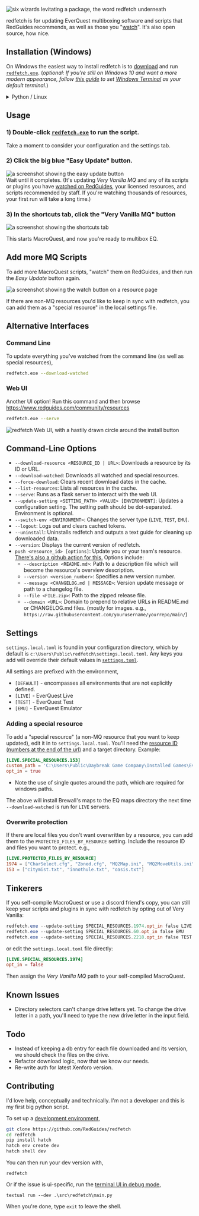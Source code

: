 ![six wizards levitating a package, the word redfetch underneath](https://www.redguides.com/images/redfetchlogo.png)

redfetch is for updating EverQuest multiboxing software and scripts that RedGuides recommends, as well as those you "[watch](https://www.redguides.com/community/watched/resources)". It's also open source, how nice.

## Installation (Windows)

On Windows the easiest way to install redfetch is to [download](https://www.redguides.com/community/resources/redfetch.3177/download) and run [`redfetch.exe`](https://www.redguides.com/community/resources/redfetch.3177/download). (*optional: If you're still on Windows 10 and want a more modern appearance, follow [this guide](https://www.redguides.com/community/threads/redfetch.92998/post-634938) to set [Windows Terminal](https://www.redguides.com/community/threads/redfetch.92998/post-634938) as your default terminal.*)

<details>
<summary>Python / Linux</summary>

If you have a recent version of Python, you can install redfetch with pip,

```bash
pip install redfetch
```

</details>

## Usage


### 1) Double-click [`redfetch.exe`](https://www.redguides.com/community/resources/redfetch.3177/download) to run the script. 
Take a moment to consider your configuration and the settings tab.

### 2) Click the big blue "Easy Update" button. 
![a screenshot showing the easy update button](https://www.redguides.com/images/redfetchupdate.png)  
Wait until it completes. (It's updating *Very Vanilla MQ* and any of its scripts or plugins you have [watched on RedGuides](https://www.redguides.com/community/watched/resources), your licensed resources, and scripts recommended by staff. If you're watching thousands of resources, your first run will take a long time.)

### 3) In the shortcuts tab, click the "Very Vanilla MQ" button
![a screenshot showing the shortcuts tab](https://www.redguides.com/images/redfetchrunmq.png)

This starts MacroQuest, and now you're ready to multibox EQ.


## Add more MQ Scripts
To add more MacroQuest scripts, "watch" them on RedGuides, and then run the *Easy Update* button again.

![a screenshot showing the watch button on a resource page](https://www.redguides.com/images/watch.png)

If there are non-MQ resources you'd like to keep in sync with redfetch, you can add them as a "special resource" in the local settings file.

## Alternative Interfaces

### Command Line

To update everything you've watched from the command line (as well as special resources),

```bash
redfetch.exe --download-watched
```

### Web UI
Another UI option! Run this command and then browse https://www.redguides.com/community/resources
```bash
redfetch.exe --serve
```

![redfetch Web UI, with a hastily drawn circle around the install button](https://www.redguides.com/images/webui.png)

## Command-Line Options

- `--download-resource <RESOURCE_ID | URL>`: Downloads a resource by its ID or URL.
- `--download-watched`: Downloads all watched and special resources.
- `--force-download`: Clears recent download dates in the cache.
- `--list-resources`: Lists all resources in the cache.
- `--serve`: Runs as a flask server to interact with the web UI.
- `--update-setting <SETTING_PATH> <VALUE> [ENVIRONMENT]`: Updates a configuration setting. The setting path should be dot-separated. Environment is optional.
- `--switch-env <ENVIRONMENT>`: Changes the server type (`LIVE`, `TEST`, `EMU`).
- `--logout`: Logs out and clears cached tokens.
- `--uninstall`: Uninstalls redfetch and outputs a text guide for cleaning up downloaded data.
- `--version`: Displays the current version of redfetch.
- `push <resource_id> [options]`: Update you or your team's resource. [There's also a github action for this.](https://github.com/marketplace/actions/redguides-publish) Options include:
  - `--description <README.md>`: Path to a description file which will become the resource's overview description.
  - `--version <version_number>`: Specifies a new version number.
  - `--message <CHANGELOG.md | MESSAGE>`: Version update message or path to a changelog file.
  - `--file <FILE.zip>`: Path to the zipped release file.
  - `--domain <URL>`: Domain to prepend to relative URLs in README.md or CHANGELOG.md files. (mostly for images. e.g., `https://raw.githubusercontent.com/yourusername/yourrepo/main/`)

## Settings

`settings.local.toml` is found in your configuration directory, which by default is `c:\Users\Public\redfetch\settings.local.toml`. Any keys you add will override their default values in [`settings.toml`](./src/redfetch/settings.toml).

All settings are prefixed with the environment,

- `[DEFAULT]` - encompasses all environments that are not explicitly defined.
- `[LIVE]` - EverQuest Live
- `[TEST]` - EverQuest Test
- `[EMU]` - EverQuest Emulator

### Adding a special resource
To add a "special resource" (a non-MQ resource that you want to keep updated), edit it in to `settings.local.toml`. You'll need the [resource ID (numbers at the end of the url)](https://www.redguides.com/community/resources/brewalls-everquest-maps.153/) and a target directory. Example:

```toml
[LIVE.SPECIAL_RESOURCES.153]
custom_path = 'C:\Users\Public\Daybreak Game Company\Installed Games\EverQuest\maps\Brewall_Maps'
opt_in = true
```
* Note the use of single quotes around the path, which are required for windows paths.

The above will install Brewall's maps to the EQ maps directory the next time `--download-watched` is run for `LIVE` servers.

### Overwrite protection

If there are local files you don't want overwritten by a resource, you can add them to the `PROTECTED_FILES_BY_RESOURCE` setting. Include the resource ID and files you want to protect. e.g.,

```toml
[LIVE.PROTECTED_FILES_BY_RESOURCE]
1974 = ["CharSelect.cfg", "Zoned.cfg", "MQ2Map.ini", "MQ2MoveUtils.ini"]
153 = ["citymist.txt", "innothule.txt", "oasis.txt"]
```

## Tinkerers

If you self-compile MacroQuest or use a discord friend's copy, you can still keep your scripts and plugins in sync with redfetch by opting out of Very Vanilla:

```powershell
redfetch.exe --update-setting SPECIAL_RESOURCES.1974.opt_in false LIVE
redfetch.exe --update-setting SPECIAL_RESOURCES.60.opt_in false EMU
redfetch.exe --update-setting SPECIAL_RESOURCES.2218.opt_in false TEST
```
or edit the `settings.local.toml` file directly:
```toml
[LIVE.SPECIAL_RESOURCES.1974]
opt_in = false
```
Then assign the *Very Vanilla MQ* path to your self-compiled MacroQuest.

## Known Issues
- Directory selectors can't change drive letters yet. To change the drive letter in a path, you'll need to type the new drive letter in the input field.

## Todo
- Instead of keeping a db entry for each file downloaded and its version, we should check the files on the drive.
- Refactor download logic, now that we know our needs.
- Re-write auth for latest Xenforo version.

## Contributing

I'd love help, conceptually and technically. I'm not a developer and this is my first big python script. 

To set up a [development environment](https://hatch.pypa.io/latest/environment/),

```bash
git clone https://github.com/RedGuides/redfetch
cd redfetch
pip install hatch
hatch env create dev
hatch shell dev
```
You can then run your dev version with,

`redfetch`

Or if the issue is ui-specific, run the [terminal UI in debug mode](https://textual.textualize.io/guide/devtools/#live-editing),

`textual run --dev .\src\redfetch\main.py`

When you're done, type `exit` to leave the shell.
